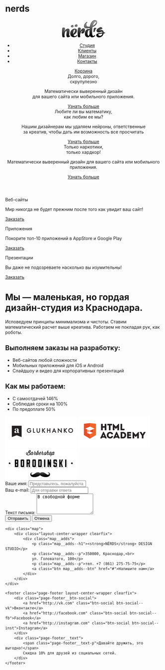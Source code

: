 nerds
=====
<!DOCTYPE html>
<html>
    <head>
        <title>NЁRDS | Главная</title>
        <meta charset="utf-8">
        <base href="http://barbershop-borodinski.ru/rybalko/nerds/">
        <link href="images/favicon.png" type="image/png" rel="shortcut icon">
        <link href="css/style.css" rel="stylesheet">
        <link href='http://fonts.googleapis.com/css?family=Roboto:100,300,500&subset=latin,cyrillic-ext,cyrillic,latin-ext' rel='stylesheet' type='text/css'>
    </head>
<body>
<!-- Header -->
    <header class="page-header">
        <div class="layout-center-wrapper">
            <div class="header-top clearfix">
                <div class="header-top__logo"><a href="index.html"><img src="images/header-logo.png" alt="NЁRDS"></a></div>
                <ul class="header-top__menu">
                    <li><a href="index.html"><span class="header-menu-active">Студия</span></a></li>
                    <li><a href="javascript:void(0)">Клиенты</a></li>
                    <li><a href="shop.html">Магазин</a></li>
                    <li><a href="javascript:void(0)">Контакты</a></li>
                </ul>
                <div class="header-top__cart">
                    <a class="header-top__cart-enter" href="#">Корзина</a>
                </div>
            </div>
            <div class="slider">
                <div class="slides">
                    <div class="slider__slide slide--first">
                        <div class="slider__slide-text">
                            <span class="slider__slide-h1">Долго, дорого,<br> скрупулезно</span>
                            <p>Математически выверенный дизайн<br> для вашего сайта или мобильного приложения.</p>
                            <a class="btn slide-btn" href="#">Узнать больше</a>
                        </div>
                    </div>
                    <div class="slider__slide slide--second">
                        <div class="slider__slide-text">
                            <span class="slider__slide-h1">Любите ли вы математику,<br> как любим ее мы?</span>
                            <p>Нашим дизайнерам мы удаляем нейроны, ответственные<br> за креатив, чтобы дать им возможность все просчитать</p>
                            <a class="btn slide-btn" href="#">Узнать больше</a>
                        </div>
                    </div>
                    <div class="slider__slide slide--third">
                        <div class="slider__slide-text">
                            <span class="slider__slide-h1">Только наркотики,<br>только хардкор!</span>
                            <p>Математически выверенный дизайн для вашего сайта или мобильного приложения.</p>
                            <a class="btn slide-btn" href="#">Узнать больше</a>
                        </div>
                    </div>
                </div>
                <div class="slider__paginator">
                    <i class="active"></i>
                    <i></i>
                    <i></i>
                </div>
            </div>
        </div>
    </header>
<!-- Main -->
    <div class="layout-center-wrapper">
        <div class="promo-blocks clearfix">
            <div class="promo promo__red">
                <p class="promo--title">Веб-сайты</p>
                <p>Мир никогда не будет прежним после того как увидит ваш сайт!</p>
                <a class="btn promo__red-btn" href="javascript:void(0)">Заказать</a>
            </div>
            <div class="promo promo__green">
                <p class="promo--title">Приложения</p>
                <p>Покорите топ-10 приложений в AppStore и Google Play</p>
                <a class="btn promo__green-btn" href="javascript:void(0)">Заказать</a>
            </div>
            <div class="promo promo__yellow">
                <p class="promo--title">Презентации</p>
                <p>Вы даже не подозреваете насколько вы изумительны!</p>
                <a class="btn promo__yellow-btn" href="javascript:void(0)">Заказать</a>
            </div>
        </div>
        <div class="content">
            <div class="content__block-top">
                <h1 class="content-h1">Мы — маленькая, но гордая<br>дизайн-студия из Краснодара.</h1>
                Исповедуем принципы минимализма и чистоты. Ставим математический расчет выше креатива. Работаем не покладая рук, как роботы.
            </div>
            <div class="content__block-bottom clearfix">
                <div class="block-bottom--left">
                    <h2 class="block-bottom--h2">Выполняем заказы на разработку:</h2>
                    <ul class="block-bottom--ul">
                        <li>Веб-сайтов любой сложности</li>
                        <li>Мобильных приложений для iOS и Android</li>
                        <li>Слайдшоу и видео для корпоративных презентаций</li>
                    </ul>
                </div>
                <div class="block-bottom--right">
                    <h2 class="block-bottom--h2">Как мы работаем:</h2>
                    <ul class="block-bottom--ul">
                        <li>С самоотдачей 146%</li>
                        <li>Соблюдая сроки на 100%</li>
                        <li>По предоплате 50%</li>
                    </ul>
                </div>
            </div>
        </div>
        <div class="partners">
            <a href="javascript:void(0)"><img src="images/logo-glukhanko.png" alt=""></a>
            <a href="javascript:void(0)"><img src="images/logo-htmlacademy.png" alt=""></a>
            <a href="javascript:void(0)"><img src="images/logo-barbershop.png" alt=""></a>
        </div>
    </div>
<!-- Form Write us -->
    <div class="write-us">
      <form class="contact-form" action="#" method="post">
        <div class="half-width">
          <label for="login-field" class="contact-name">Ваше имя:</label>
          <input type="text" name="login" id="login-field" placeholder="Представьтесь, пожалуйста" required>
        </div>
        <div class="half-width">
          <label for="email-field" class="contact-email">Ваш e-mail:</label>
          <input type="email" name="email" id="email-field" placeholder="Для отправки ответа" required>
        </div>
        <label for="text-field">Текст письма:</label>
        <textarea name="contact-text" id="text-field" rows="4">В свободной форме</textarea>
        <div class="contact-buttons">
          <input class="btn form-submit-btn" type="submit" value="Отправить">
          <input class="btn form-esc-btn write-us-close" type="button" value="Отмена">
        </div>
      </form>
    </div>

<!-- Map -->
    <div class="map">
        <div class="layout-center-wrapper clearfix">
            <div class="map__adds">
                <p class="map__adds--h1"><strong>NЁRDS</strong> DESIGN STUDIO</p>
                <p class="map__adds--p">350000, Краснодар,<br>
                ул. Головатого, 100</p>
                <p class="map__adds--p">тел. +7 (861) 275-75-75</p>
                <a class="btn map__adds--btn" href="#">Напишите нам</a>
            </div>
        </div>
    </div>
<!-- Footer -->
    <footer class="page-footer layout-center-wrapper clearfix">
        <div class="page-footer__btn-social">
            <a href="http://vk.com" class="btn-social btn-social--vk">Вконтакте</a>
            <a href="http://facebook.com" class="btn-social btn-social--fb">Facebook</a>
            <a href="http://instagram.com" class="btn-social btn-social--inst">Instagram</a>
        </div>
        <div class="page-footer__text">
            <span class="page-footer__text-p">Давайте дружить, это выгодно!</span>
            Скидка 10% для друзей из социальных сетей.
        </div>
    </footer>
<script>

  var link = document.querySelector('.map__adds--btn');
  var popup = document.querySelector('.write-us');
  var close = popup.querySelector('.write-us-close');
  var form = popup.querySelector('form');
  var login = form.querySelector('.login-field');
  var password = form.querySelector('.email-field');
  var storage = localStorage.getItem('login');

  link.addEventListener('click', function(event) {
    event.preventDefault();
    popup.classList.add('write-us-show');
    if (storage) {
      login.value = storage;
      email.focus();
    } else {
      login.focus();
    }
  }, false);

  close.addEventListener('click', function(event) {
    event.preventDefault();
    popup.classList.remove('write-us-show');
  }, false);

  form.addEventListener('submit', function(event) {
    if (!login.value || !password.value) {
      event.preventDefault();
      popup.classList.add('login-popup-error');
    } else {
      localStorage.setItem('login', login.value);
    }
  }, false);

  window.addEventListener('keydown', function(event) {
    if (event.keyCode == 27 && popup.classList.contains('write-us-show')) {
      popup.classList.remove('write-us-show');
    }
  }, false);

</script>
</body>
</html>
